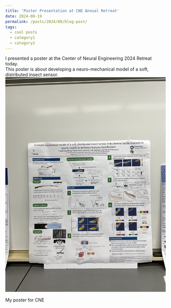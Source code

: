 ```yaml
---
title: 'Poster Presentation at CNE Annual Retreat'
date: 2024-08-19
permalink: /posts/2024/08/blog-post/
tags:
  - cool posts
  - category1
  - category2
---
```


I presented a poster at the Center of Neural Engineering 2024 Retreat today.  
This poster is about developing a neuro-mechanical model of a soft, distributed insect sensor.
![My poster for CNE](./images/poster_CNE.jpg)  
<p align="left">My poster for CNE</p>
